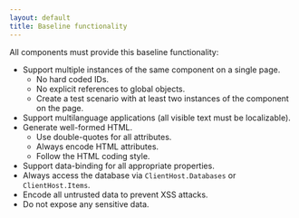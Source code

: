 ```yaml
---
layout: default
title: Baseline functionality
---
```



All components must provide this baseline functionality:

- Support multiple instances of the same component on a single page.
    + No hard coded IDs.
    + No  explicit references to global objects.
    + Create a test scenario with at least two instances of the component on the page.  
- Support multilanguage applications (all visible text must be localizable).
- Generate well-formed HTML.
    + Use double-quotes for all attributes.
    + Always encode HTML attributes.
    + Follow the HTML coding style.  
- Support data-binding for all appropriate properties.
- Always access the database via `ClientHost.Databases` or `ClientHost.Items`.
- Encode all untrusted data to prevent XSS attacks.
- Do not expose any sensitive data.
